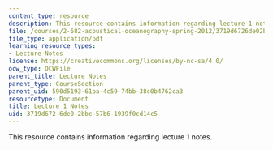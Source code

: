 ```yaml
---
content_type: resource
description: This resource contains information regarding lecture 1 notes.
file: /courses/2-682-acoustical-oceanography-spring-2012/3719d6726de02bbc57b61939f0cd14c5_MIT2_682S12_lec01.pdf
file_type: application/pdf
learning_resource_types:
- Lecture Notes
license: https://creativecommons.org/licenses/by-nc-sa/4.0/
ocw_type: OCWFile
parent_title: Lecture Notes
parent_type: CourseSection
parent_uid: 590d5193-61ba-4c59-74bb-38c0b4762ca3
resourcetype: Document
title: Lecture 1 Notes
uid: 3719d672-6de0-2bbc-57b6-1939f0cd14c5
---
```

This resource contains information regarding lecture 1 notes.
